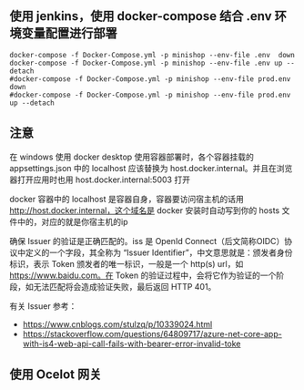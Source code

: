 

## 使用 jenkins，使用 docker-compose 结合 .env 环境变量配置进行部署

```shell
docker-compose -f Docker-Compose.yml -p minishop --env-file .env  down
docker-compose -f Docker-Compose.yml -p minishop --env-file .env up --detach
#docker-compose -f Docker-Compose.yml -p minishop --env-file prod.env  down
#docker-compose -f Docker-Compose.yml -p minishop --env-file prod.env up --detach
```

## 注意
在 windows 使用 docker desktop 使用容器部署时，各个容器挂载的 appsettings.json 中的 localhost 应该替换为 host.docker.internal。并且在浏览器打开应用时也用 host.docker.internal:5003 打开

docker 容器中的 localhost 是容器自身，容器要访问宿主机的话用 http://host.docker.internal，这个域名是 docker 安装时自动写到你的 hosts 文件中的，对应的就是你宿主机的ip

确保 Issuer 的验证是正确匹配的。iss 是 OpenId Connect（后文简称OIDC）协议中定义的一个字段，其全称为 “Issuer Identifier”，中文意思就是：颁发者身份标识，表示 Token 颁发者的唯一标识，一般是一个 http(s) url，如 https://www.baidu.com。在 Token 的验证过程中，会将它作为验证的一个阶段，如无法匹配将会造成验证失败，最后返回 HTTP 401。

 有关 Issuer 参考：
 - https://www.cnblogs.com/stulzq/p/10339024.html
 - https://stackoverflow.com/questions/64809717/azure-net-core-app-with-is4-web-api-call-fails-with-bearer-error-invalid-toke


 ## 使用 Ocelot 网关
 